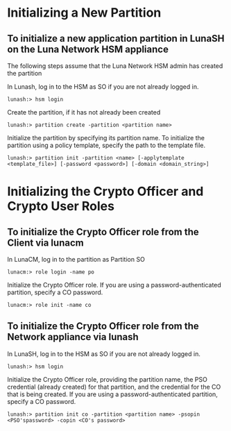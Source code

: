 # Initializing a New Partition

## To initialize a new application partition in LunaSH on the Luna Network HSM appliance

The following steps assume that the Luna Network HSM admin has created the partition

In Lunash, log in to the HSM as SO if you are not already logged in.
```
lunash:> hsm login
```

Create the partition, if it has not already been created
```
lunash:> partition create -partition <partition name>
```

Initialize the partition by specifying its partition name. To initialize the partition using a policy template, specify the path to the template file.
```
lunash:> partition init -partition <name> [-applytemplate <template_file>] [-password <password>] [-domain <domain_string>]
```

# Initializing the Crypto Officer and Crypto User Roles

## To initialize the Crypto Officer role from the Client via lunacm

In LunaCM, log in to the partition as Partition SO
```
lunacm:> role login -name po
```

Initialize the Crypto Officer role. If you are using a password-authenticated partition, specify a CO password.
```
lunacm:> role init -name co
```

## To initialize the Crypto Officer role from the Network appliance via lunash

In LunaSH, log in to the HSM as SO if you are not already logged in.
```
lunash:> hsm login
```

Initialize the Crypto Officer role, providing the partition name, the PSO credential (already created) for that partition, and the credential for the CO that is being created. If you are using a password-authenticated partition, specify a CO password.
```
lunash:> partition init co -partition <partition name> -psopin <PSO'spassword> -copin <CO's password>
```
